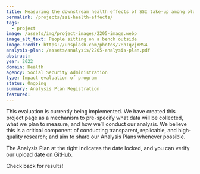 ```yaml
---
title: Measuring the downstream health effects of SSI take-up among older adults
permalink: /projects/ssi-health-effects/
tags: 
  - project
image: /assets/img/project-images/2205-image.webp
image_alt_text: People sitting on a bench outside
image-credit: https://unsplash.com/photos/78hTqvjYMS4
analysis-plan: /assets/analysis/2205-analysis-plan.pdf
abstract: 
year: 2022  
domain: Health
agency: Social Security Administration
type: Impact evaluation of program
status: Ongoing
summary: Analysis Plan Registration
featured: 
---
```

This evaluation is currently being implemented. We have created this project page as a mechanism to pre-specify what data will be collected, what we plan to measure, and how we’ll conduct our analysis. We believe this is a critical component of conducting transparent, replicable, and high-quality research; and aim to share our Analysis Plans whenever possible.

The Analysis Plan at the right indicates the date locked, and you can verify our upload date <a class="usa-link usa-link--external" href="https://github.com/gsa-oes/office-of-evaluation-sciences/commits/master/assets/analysis/2205-analysis-plan.pdf">on GitHub</a>. 

Check back for results!
